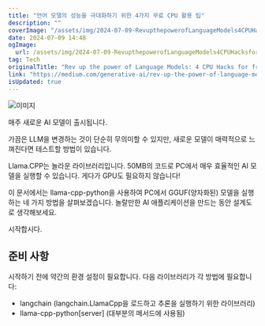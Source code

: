 ```yaml
---
title: "언어 모델의 성능을 극대화하기 위한 4가지 무료 CPU 활용 팁"
description: ""
coverImage: "/assets/img/2024-07-09-RevupthepowerofLanguageModels4CPUHacksforfree_0.png"
date: 2024-07-09 14:48
ogImage:
  url: /assets/img/2024-07-09-RevupthepowerofLanguageModels4CPUHacksforfree_0.png
tag: Tech
originalTitle: "Rev up the power of Language Models: 4 CPU Hacks for free!"
link: "https://medium.com/generative-ai/rev-up-the-power-of-language-models-4-cpu-hacks-for-free-f8d379b16e12"
isUpdated: true
---
```


![이미지](/assets/img/2024-07-09-RevupthepowerofLanguageModels4CPUHacksforfree_0.png)

매주 새로운 AI 모델이 출시됩니다.

가끔은 LLM을 변경하는 것이 단순히 무의미할 수 있지만, 새로운 모델이 매력적으로 느껴진다면 테스트할 방법이 있습니다.

Llama.CPP는 놀라운 라이브러리입니다. 50MB의 코드로 PC에서 매우 효율적인 AI 모델을 실행할 수 있습니다. 게다가 GPU도 필요하지 않습니다!

<!-- seedividend - 사각형 -->

<ins class="adsbygoogle"
     style="display:block"
     data-ad-client="ca-pub-4877378276818686"
     data-ad-slot="1898504329"
     data-ad-format="auto"
     data-full-width-responsive="true"></ins>

<script>
     (adsbygoogle = window.adsbygoogle || []).push({});
</script>

이 문서에서는 llama-cpp-python을 사용하여 PC에서 GGUF(양자화된) 모델을 실행하는 네 가지 방법을 살펴보겠습니다. 놀랄만한 AI 애플리케이션을 만드는 동안 설계도로 생각해보세요.

시작합시다.

## 준비 사항

시작하기 전에 약간의 환경 설정이 필요합니다. 다음 라이브러리가 각 방법에 필요합니다:

<!-- seedividend - 사각형 -->

<ins class="adsbygoogle"
     style="display:block"
     data-ad-client="ca-pub-4877378276818686"
     data-ad-slot="1898504329"
     data-ad-format="auto"
     data-full-width-responsive="true"></ins>

<script>
     (adsbygoogle = window.adsbygoogle || []).push({});
</script>

- langchain (langchain.LlamaCpp을 로드하고 추론을 실행하기 위한 라이브러리)
- llama-cpp-python[server] (대부분의 메서드에 사용됨)
